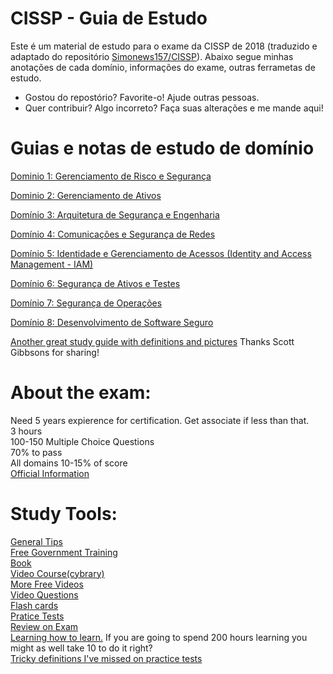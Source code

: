 # CISSP - Guia de Estudo 

Este é um material de estudo para o exame da CISSP de 2018 (traduzido e adaptado do repositório [Simonews157/CISSP](https://gitlab.com/simonowens157/cissp/)). Abaixo segue minhas anotações de cada domínio, informações do exame, outras ferrametas de estudo. 
* Gostou do repostório? Favorite-o! Ajude outras pessoas. 
* Quer contribuir? Algo incorreto? Faça suas alterações e me mande aqui!

# Guias e notas de estudo de domínio
[Dominio 1: Gerenciamento de Risco e Segurança](https://github.com/so87/CISSP-Cheat-Sheet-/blob/master/D1%20-%20Security%20and%20Risk%20Management.md)

[Dominio 2: Gerenciamento de Ativos](https://github.com/so87/CISSP-Cheat-Sheet-/blob/master/D2%20-%20Asset%20Security.md)

[Domínio 3: Arquitetura de Segurança e Engenharia](https://github.com/so87/CISSP-Cheat-Sheet-/blob/master/D3%20-%20Security%20Architecture%20and%20Engineering.md)

[Domínio 4: Comunicações e Segurança de Redes](https://github.com/so87/CISSP-Cheat-Sheet-/blob/master/D4%20-%20Communication%20and%20Network%20Security.md)

[Domínio 5: Identidade e Gerenciamento de Acessos (Identity and Access Management - IAM)](https://github.com/so87/CISSP-Cheat-Sheet-/blob/master/D5%20-%20Identity%20and%20Access%20Management.md)

[Domínio 6: Segurança de Ativos e Testes](https://github.com/so87/CISSP-Cheat-Sheet-/blob/master/D6%20-%20Security%20Assessment%20and%20Testing.md)

[Domínio 7: Segurança de Operações](https://github.com/so87/CISSP-Cheat-Sheet-/blob/master/D7%20-%20Security%20Operations.md)

[Domínio 8: Desenvolvimento de Software Seguro](https://github.com/so87/CISSP-Cheat-Sheet-/blob/master/D8%20-%20Software%20Development%20Security.md)

[Another great study guide with definitions and pictures](https://github.com/so87/CISSP-Study-Guide/blob/master/StudyNotes.pdf) Thanks Scott Gibbsons for sharing!

# About the exam:
Need 5 years expierence for certification.  Get associate if less than that.<br />
3 hours <br />
100-150 Multiple Choice Questions <br />
70% to pass <br />
All domains 10-15% of score <br />
[Official Information](https://www.isc2.org/Certifications/-/media/CC72396FD9F34D3AAF073BF2AADB185C.ashx)

# Study Tools:
[General Tips](https://github.com/so87/CISSP-Study-Guide/blob/master/General%20Tips.md)<br />
[Free Government Training](https://fedvte.usalearning.gov/) <br />
[Book](https://www.amazon.com/CISSP-All-One-Guide-Seventh/dp/0071849270/ref=sr_1_6?s=books&ie=UTF8&qid=1525371721&sr=1-6&keywords=cissp) <br />
[Video Course(cybrary)](https://www.cybrary.it/course/cissp/) <br />
[More Free Videos](https://www.youtube.com/watch?v=JWqd_qaR81g&list=PLEiEAq2VkUUId6PKW0fpJdBRJO5MFQ8VM) <br />
[Video Questions](https://www.youtube.com/watch?v=JywLANSd-1E&list=PLfuKjbmP_JpVtQSl9AL7PPIxrim6K8q0r) <br />
[Flash cards](https://quizlet.com/2519918/cissp-practice-flash-cards/) <br />
[Pratice Tests](https://www.amazon.com/CISSP-Official-ISC-Practice-Tests/dp/1119475929/ref=mt_paperback?_encoding=UTF8&me=&qid=1532002117) <br />
[Review on Exam](https://www.youtube.com/watch?v=eLYbFtS7G9E) <br />
[Learning how to learn.](https://www.amazon.com/Unlimited-Memory-Advanced-Strategies-Productive-ebook/dp/B00I3QS1XQ/ref=sr_1_3_sspa?s=books&ie=UTF8&qid=1540590777&sr=1-3-spons&keywords=learning+how+to+learn&psc=1) If you are going to spend 200 hours learning you might as well take 10 to do it right? <br />
[Tricky definitions I've missed on practice tests](https://github.com/so87/CISSP-Study-Guide/blob/master/tricky%20definitions.md)<br />
